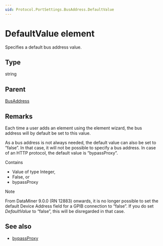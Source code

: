 ```yaml
---
uid: Protocol.PortSettings.BusAddress.DefaultValue
---
```


# DefaultValue element

Specifies a default bus address value.

## Type

string

## Parent

[BusAddress](xref:Protocol.PortSettings.BusAddress)

## Remarks

Each time a user adds an element using the element wizard, the bus address will by default be set to this value.

As a bus address is not always needed, the default value can also be set to “false”. In that case, it will not be possible to specify a bus address. In case of an HTTP protocol, the default value is “bypassProxy”.

Contains

- Value of type Integer,
- False, or
- bypassProxy

> [!NOTE]
> From DataMiner 9.0.0 (RN 12883) onwards, it is no longer possible to set the default Device Address field for a GPIB connection to “false”. If you do set *DefaultValue* to “false”, this will be disregarded in that case.

## See also

- [bypassProxy](xref:ConnectionsHttpElementConfiguration)